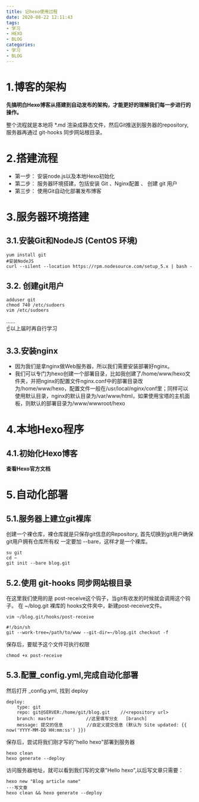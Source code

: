 ```yaml
---
title: 记hexo使用过程
date: 2020-08-22 12:11:43
tags:
- 学习
- HEXO
- BLOG
categories:
- 学习 
- BLOG
---
```

# 1.博客的架构  
**先搞明白Hexo博客从搭建到自动发布的架构，才能更好的理解我们每一步进行的操作。**  

整个流程就是本地将 *.md 渲染成静态文件，然后Git推送到服务器的repository,服务器再通过 git-hooks 同步网站根目录。  

# 2.搭建流程  

+ 第一步： 安装node.js以及本地Hexo初始化
+ 第二步： 服务器环境搭建，包括安装 Git 、Nginx配置 、 创建 git 用户
+ 第三步： 使用Git自动化部署发布博客  

# 3.服务器环境搭建
## 3.1.安装Git和NodeJS (CentOS 环境)
```
yum install git
#安装NodeJS
curl --silent --location https://rpm.nodesource.com/setup_5.x | bash -
```
## 3.2. 创建git用户
```
adduser git
chmod 740 /etc/sudoers
vim /etc/sudoers
```
……  
☝以上届时再自行学习  
## 3.3.安装nginx  
+ 因为我们是拿nginx做Web服务器，所以我们需要安装部署好nginx。
+ 我们可以专门为hexo创建一个部署目录，比如我创建了/home/www/hexo文件夹，并把nginx的配置文件nginx.conf中的部署目录改为/home/www/hexo，配置文件一般在/usr/local/nginx/conf里；同样可以使用默认目录，nginx的默认目录为/var/www/html，如果使用宝塔的主机面板，则默认的部署目录为/www/wwwroot/hexo

# 4.本地Hexo程序
## 4.1.初始化Hexo博客
**查看Hexo官方文档**

# 5.自动化部署
## 5.1.服务器上建立git裸库
创建一个裸仓库，裸仓库就是只保存git信息的Repository, 首先切换到git用户确保git用户拥有仓库所有权
一定要加 --bare，这样才是一个裸库。
```
su git
cd ~
git init --bare blog.git
```
## 5.2.使用 git-hooks 同步网站根目录
在这里我们使用的是 post-receive这个钩子，当git有收发的时候就会调用这个钩子。 在 ~/blog.git 裸库的 hooks文件夹中，新建post-receive文件。
```
vim ~/blog.git/hooks/post-receive

#!/bin/sh
git --work-tree=/path/to/www --git-dir=~/blog.git checkout -f
```
保存后，要赋予这个文件可执行权限
```
chmod +x post-receive
```
## 5.3.配置_config.yml,完成自动化部署
然后打开 _config.yml, 找到 deploy  
```
deploy:
    type: git
    repo: git@SERVER:/home/git/blog.git    //<repository url>
    branch: master            //这里填写分支   [branch]
    message: 提交的信息         //自定义提交信息 (默认为 Site updated: {{ now('YYYY-MM-DD HH:mm:ss') }})
```
保存后，尝试将我们刚才写的"hello hexo"部署到服务器
```
hexo clean
hexo generate --deploy
```
访问服务器地址，就可以看到我们写的文章"Hello hexo",以后写文章只需要：
```
hexo new "Blog article name"
···写文章
hexo clean && hexo generate --deploy
```